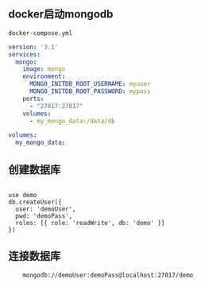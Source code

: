 ## docker启动mongodb
    docker-compose.yml
```yaml
version: '3.1'
services:
  mongo:
    image: mongo
    environment:
      MONGO_INITDB_ROOT_USERNAME: myuser
      MONGO_INITDB_ROOT_PASSWORD: mypass
    ports:
      - "27017:27017"
    volumes:
      - my_mongo_data:/data/db

volumes:
  my_mongo_data:

```

## 创建数据库
```shell

use demo
db.createUser({
  user: 'demoUser',
  pwd: 'demoPass',
  roles: [{ role: 'readWrite', db: 'demo' }]
})
```

## 连接数据库
```
    mongodb://demoUser:demoPass@localhost:27017/demo
```

